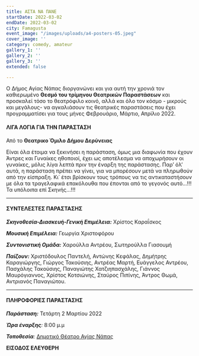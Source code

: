 ```yaml
---
title: ΑΣΤΑ ΝΑ ΠΑΝΕ
startDate: 2022-03-02
endDate: 2022-03-02
city: Famagusta
event_image: "/images/uploads/a4-posters-05.jpeg"
cover_image: ''
category: comedy, amateur
gallery_1: ''
gallery_2: ''
gallery_3: ''
extended: false

---
```

Ο Δήμος Αγίας Νάπας διοργανώνει και για αυτή την χρονιά τον καθιερωμένο **Θεσμό του τρίμηνου Θεατρικών Παραστάσεων** και προσκαλεί τόσο το θεατρόφιλο κοινό, αλλά και όλο τον κόσμο - μικρούς και μεγάλους- να αγκαλιάσουν τις θεατρικές παραστάσεις που έχει προγραμματίσει για τους μήνες Φεβρουάριο, Μάρτιο, Απρίλιο 2022.

#### ΛΙΓΑ ΛΟΓΙΑ ΓΙΑ ΤΗΝ ΠΑΡΑΣΤΑΣΗ

Από το **Θεατρικο Όμιλο Δήμου Δερύνειας**

Είναι όλα έτοιμα να ξεκινήσει η παράσταση, όμως μια διαφωνία που έχουν Άντρες και Γυναίκες ηθοποιοί, έχει ως αποτέλεσμα να αποχωρήσουν οι γυναίκες, μόλις λίγα λεπτά πριν την έναρξη της παράστασης. Παρ’ όλ’ αυτά, η παράσταση πρέπει να γίνει, για να μπορέσουν μετά να πληρωθούν από την είσπραξη. Κι΄ έτσι βρίσκουν τους τρόπους να τις αντικαταστήσουν με όλα τα τραγελαφικά επακόλουθα που έπονται από το γεγονός αυτό…!!! Τα υπόλοιπα επί Σκηνής…!!!

***

#### ΣΥΝΤΕΛΕΣΤΕΣ ΠΑΡΑΣΤΑΣΗΣ

**_Σκηνοθεσία-Διασκευή-Γενική Επιμέλεια:_** Χρίστος Καραΐσκος

**_Μουσική Επιμέλεια:_** Γεωργία Χριστοφόρου

**_Συντονιστική Ομάδα:_** Χαρούλλα Αντρέου, Σωτηρούλλα Γιασουμή

**_Παίζουν:_** Χριστόδουλος Παντελή, Αντώνης Κεφάλας, Δημήτρης Καραγιώργης, Γιώργος Τακούσιης, Αντρέας Μαρτή, Ευάγγελος Αντρέου, Πασχάλης Τακούσιης, Παναγιώτης Χατζιηπασχάλης, Γιάννος Μαυρόγιαννος, Χρίστος Κοτσιώνης, Σταύρος Πιπίνης, Άντρος Θωμά, Αντριανός Παναγιώτου.

***

#### ΠΛΗΡΟΦΟΡΙΕΣ ΠΑΡΑΣΤΑΣΗΣ

**_Παράσταση:_** Τετάρτη 2 Μαρτίου 2022

**_Ώρα έναρξης_**_:_ 8:00 μ.μ

**_Τοποθεσία_**_:_ [Δημοτικό Θέατρο Αγίας Νάπας](https://www.google.com/maps/place/%CE%91%CE%B3%CE%AF%CE%B1%CF%82+%CE%9C%CE%B1%CF%8D%CF%81%CE%B7%CF%82+25,+Ayia+Napa,+Cyprus/@34.9895094,33.9926984,17.26z/data=!4m13!1m7!3m6!1s0x14dfc56c8c870c1b:0xe35e9b5cd233014f!2zzpHOs86vzrHPgiDOnM6xz43Pgc63z4IgMjUsIEF5aWEgTmFwYSwgQ3lwcnVz!3b1!8m2!3d34.9896415!4d33.994681!3m4!1s0x14dfc56c8c870c1b:0xe35e9b5cd233014f!8m2!3d34.9896415!4d33.994681 "Δημοτικό Θέατρο Αγ. Νάπας")

**ΕΙΣΟΔΟΣ ΕΛΕΥΘΕΡΗ**
